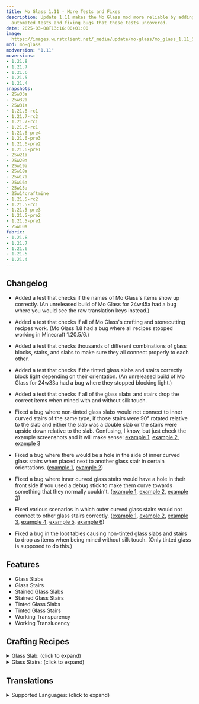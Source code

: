 ```yaml
---
title: Mo Glass 1.11 - More Tests and Fixes
description: Update 1.11 makes the Mo Glass mod more reliable by adding many 
  automated tests and fixing bugs that these tests uncovered.
date: 2025-03-08T13:16:00+01:00
image: 
  https://images.wurstclient.net/_media/update/mo-glass/mo_glass_1.11_540p.webp
mod: mo-glass
modversion: "1.11"
mcversions:
- 1.21.8
- 1.21.7
- 1.21.6
- 1.21.5
- 1.21.4
snapshots:
- 25w33a
- 25w32a
- 25w31a
- 1.21.8-rc1
- 1.21.7-rc2
- 1.21.7-rc1
- 1.21.6-rc1
- 1.21.6-pre4
- 1.21.6-pre3
- 1.21.6-pre2
- 1.21.6-pre1
- 25w21a
- 25w20a
- 25w19a
- 25w18a
- 25w17a
- 25w16a
- 25w15a
- 25w14craftmine
- 1.21.5-rc2
- 1.21.5-rc1
- 1.21.5-pre3
- 1.21.5-pre2
- 1.21.5-pre1
- 25w10a
fabric:
- 1.21.8
- 1.21.7
- 1.21.6
- 1.21.5
- 1.21.4
---
```

## Changelog

- Added a test that checks if the names of Mo Glass's items show up correctly. (An unreleased build of Mo Glass for 24w45a had a bug where you would see the raw translation keys instead.)

- Added a test that checks if all of Mo Glass's crafting and stonecutting recipes work. (Mo Glass 1.8 had a bug where all recipes stopped working in Minecraft 1.20.5/6.)

- Added a test that checks thousands of different combinations of glass blocks, stairs, and slabs to make sure they all connect properly to each other.

- Added a test that checks if the tinted glass slabs and stairs correctly block light depending on their orientation. (An unreleased build of Mo Glass for 24w33a had a bug where they stopped blocking light.)

- Added a test that checks if all of the glass slabs and stairs drop the correct items when mined with and without silk touch.

- Fixed a bug where non-tinted glass slabs would not connect to inner curved stairs of the same type, if those stairs were 90° rotated relative to the slab and either the slab was a double slab or the stairs were upside down relative to the slab. Confusing, I know, but just check the example screenshots and it will make sense: [example 1](https://github.com/user-attachments/assets/7224a67c-e178-46c2-aa66-b0914428e388), [example 2](https://github.com/user-attachments/assets/3591e4d7-db4a-48a3-a2f1-d0bf857d2db2), [example 3](https://github.com/user-attachments/assets/f4725620-3280-4532-8a68-f40feecc3284)

- Fixed a bug where there would be a hole in the side of inner curved glass stairs when placed next to another glass stair in certain orientations. ([example 1](https://github.com/user-attachments/assets/12228a4e-f6aa-48bd-966d-2a95d9b08f64), [example 2](https://github.com/user-attachments/assets/c9e7ebae-1c20-4758-a8f9-f252b98eae4f))

- Fixed a bug where inner curved glass stairs would have a hole in their front side if you used a debug stick to make them curve towards something that they normally couldn't. ([example 1](https://github.com/user-attachments/assets/da85770d-92e1-44b7-985b-ffb575136c98), [example 2](https://github.com/user-attachments/assets/0439eee6-e8ad-4138-ba88-a007e5de62ad), [example 3](https://github.com/user-attachments/assets/22b313e0-6384-42de-8f97-089505b66779))

- Fixed various scenarios in which outer curved glass stairs would not connect to other glass stairs correctly. ([example 1](https://github.com/user-attachments/assets/3166d9ee-d2ea-4177-8bee-e8d5c08a4a8e), [example 2](https://github.com/user-attachments/assets/7d07332b-7273-4351-bc42-bcd6ab5c9602), [example 3](https://github.com/user-attachments/assets/245a2f3a-905d-4cc7-a3bb-f749acc606da), [example 4](https://github.com/user-attachments/assets/65a69f49-f59e-4e3d-b2bd-0524c5639cc7), [example 5](https://github.com/user-attachments/assets/2022f192-433b-48e5-ab08-172303e6bf5a), [example 6](https://github.com/user-attachments/assets/2bb50e8f-7a04-4f7a-beac-317ba6d92d81))

- Fixed a bug in the loot tables causing non-tinted glass slabs and stairs to drop as items when being mined without silk touch. (Only tinted glass is supposed to do this.)

## Features

- Glass Slabs
- Glass Stairs
- Stained Glass Slabs
- Stained Glass Stairs
- Tinted Glass Slabs
- Tinted Glass Stairs
- Working Transparency
- Working Translucency

## Crafting Recipes

<details>
  <summary>Glass Slab: (click to expand)</summary>
  
  ![glass slab crafting recipe](https://user-images.githubusercontent.com/10100202/69957444-5a2ddc80-150b-11ea-8c8c-e2afc5d72fb7.png)  
  ![glass slab stonecutter recipe](https://user-images.githubusercontent.com/10100202/70445670-2a974b00-1a9c-11ea-9a09-46c304cd167b.png)
</details>

<details>
  <summary>Glass Stairs: (click to expand)</summary>
  
  ![glass stairs crafting recipe](https://user-images.githubusercontent.com/10100202/69957446-5bf7a000-150b-11ea-8e61-d189de63333d.png)  
  ![glass stairs stonecutter recipe](https://user-images.githubusercontent.com/10100202/70445677-2c610e80-1a9c-11ea-8e1b-108863b47124.png)
</details>

## Translations

<details>
  <summary>Supported Languages: (click to expand)</summary>

  - Chinese (Simplified/Mainland)
  - Chinese (Traditional/Taiwan)
  - English (US)
  - French (France)
  - German (Germany)
  - Italian (Italy)
  - Japanese (Japan)
  - Oshiwambo (Oshindonga)
  - Oshiwambo (Oshikwanyama)
  - Portuguese (Brazil)
  - Russian (Russia)
  - Spanish (Argentina)
  - Spanish (Chile)
  - Spanish (Ecuador)
  - Spanish (Spain)
  - Spanish (Mexico)
  - Spanish (Uruguay)
  - Spanish (Venezuela)
</details>
